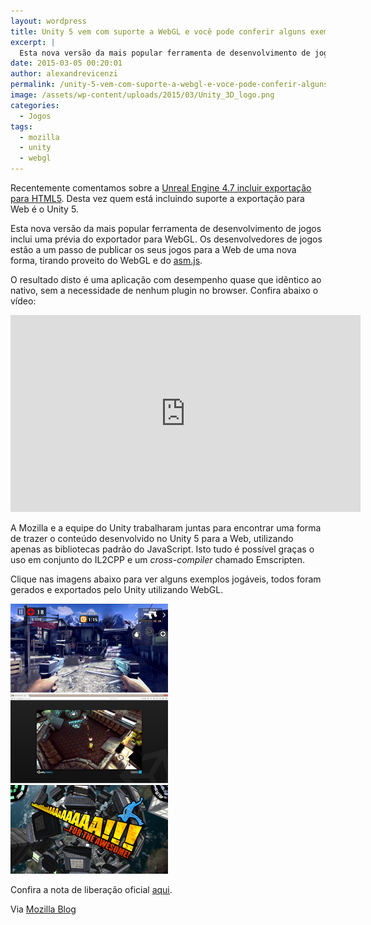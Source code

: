 ```yaml
---
layout: wordpress
title: Unity 5 vem com suporte a WebGL e você pode conferir alguns exemplos
excerpt: |
  Esta nova versão da mais popular ferramenta de desenvolvimento de jogos inclui uma prévia do exportador para WebGL. Os desenvolvedores de jogos estão a um passo de publicar os seus jogos para a Web de uma nova forma, tirando proveito do WebGL e do asm.js.
date: 2015-03-05 00:20:01
author: alexandrevicenzi
permalink: /unity-5-vem-com-suporte-a-webgl-e-voce-pode-conferir-alguns-exemplos/
image: /assets/wp-content/uploads/2015/03/Unity_3D_logo.png
categories:
  - Jogos
tags:
  - mozilla
  - unity
  - webgl
---
```


Recentemente comentamos sobre a <a href="/unreal-engine-4-7-inclui-exportacao-para-html5" target="_blank">Unreal Engine 4.7 incluir exportação para HTML5</a>. Desta vez quem está incluindo suporte a exportação para Web é o Unity 5.

Esta nova versão da mais popular ferramenta de desenvolvimento de jogos inclui uma prévia do exportador para WebGL. Os desenvolvedores de jogos estão a um passo de publicar os seus jogos para a Web de uma nova forma, tirando proveito do WebGL e do <a title="asm.js" href="http://asmjs.org/" target="_blank">asm.js</a>.

O resultado disto é uma aplicação com desempenho quase que idêntico ao nativo, sem a necessidade de nenhum plugin no browser. Confira abaixo o vídeo:

<iframe class="aligncenter" src="https://www.youtube.com/embed/2v6iLpY7j5M" width="560" height="315" frameborder="0" allowfullscreen="allowfullscreen"></iframe>

A Mozilla e a equipe do Unity trabalharam juntas para encontrar uma forma de trazer o conteúdo desenvolvido no Unity 5 para a Web, utilizando apenas as bibliotecas padrão do JavaScript. Isto tudo é possível graças o uso em conjunto do IL2CPP e um <em>cross-compiler</em> chamado Emscripten.

Clique nas imagens abaixo para ver alguns exemplos jogáveis, todos foram gerados e exportados pelo Unity utilizando WebGL.

<a href="http://beta.unity3d.com/jonas/DT2/" target="_blank">
<img class="aligncenter" src="/assets/wp-content/uploads/2015/03/Screenshot-20-252x142.png" alt="Dead Trigger 2" />
</a><a href="http://beta.unity3d.com/jonas/AngryBots/" target="_blank">
<img class="aligncenter" src="/assets/wp-content/uploads/2015/03/Screenshot-33-252x142.png" alt="Angry Bots" />
</a><a href="http://www.dejobaan.com/awesome/" target="_blank">
<img class="aligncenter" src="/assets/wp-content/uploads/2015/03/Screenshot-31-252x142.png" alt="AaaaaAAaaaAAAaaAAAAaAAAAA for The Awesome!" />
</a>

Confira a nota de liberação oficial <a href="http://blogs.unity3d.com/2015/03/03/unity-5-launch/" target="_blank">aqui</a>.

Via <a href="https://blog.mozilla.org/blog/2015/03/03/unity-5-ships-and-brings-one-click-webgl-export-to-legions-of-game-developers/" target="_blank">Mozilla Blog</a>
